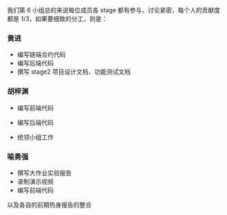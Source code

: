 我们第 6 小组总的来说每位成员各 stage 都有参与，讨论紧密，每个人的贡献度都是 1/3，如果要细致的分工，则是：

### 黄进

- 编写链端合约代码
- 编写后端代码
- 撰写 stage2 项目设计文档、功能测试文档

### 胡梓渊

- 编写前端代码
- 编写后端代码

- 统领小组工作

### 喻勇强

- 撰写大作业实验报告
- 录制演示视频
- 编写前端代码

以及各自的前期热身报告的整合


